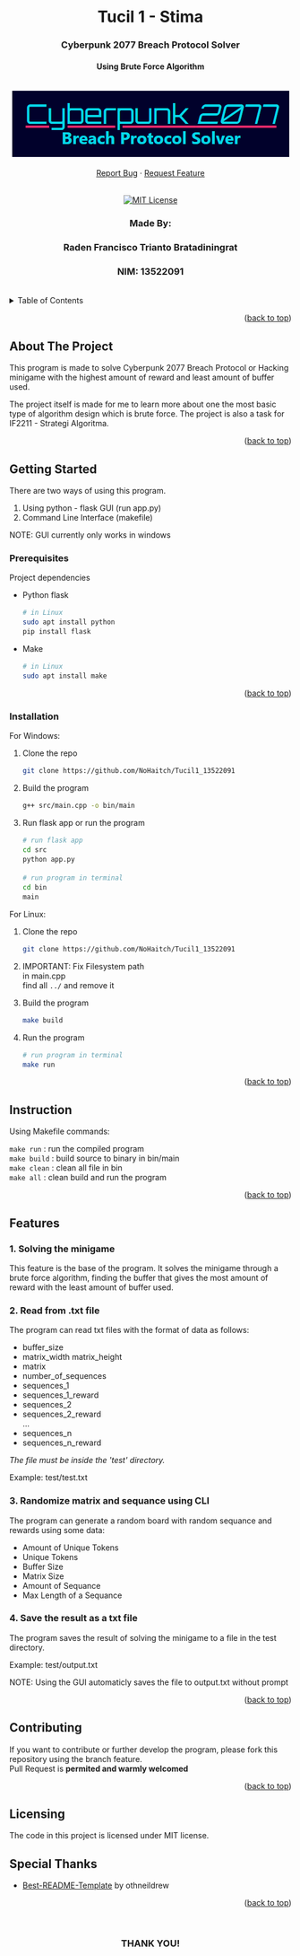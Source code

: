 <!-- Back to Top Link-->
<a name="readme-top"></a>


<br />
<div align="center">
  <h1 align="center">Tucil 1 - Stima</h1>

  <p align="center">
    <h3> Cyberpunk 2077 Breach Protocol Solver</h3>
    <h4> Using Brute Force Algorithm</h4>
    <br/>
   <img src="https://github.com/NoHaitch/Tucil1_13522091/blob/main/doc/logo.png"/>
   <br/>
   <br/>
    <a href="#">Report Bug</a>
    ·
    <a href="#">Request Feature</a>
<br>
<br>

[![MIT License][license-shield]][license-url]

  </p>
</div>

<!-- CONTRIBUTOR -->
<div align="center" id="contributor">
  <strong>
    <h3>Made By:</h3>
    <h3>Raden Francisco Trianto Bratadiningrat</h3>
    <h3>NIM: 13522091</h3>
  </strong>
  <br>
</div>



<!-- TABLE OF CONTENTS -->
<details>
  <summary>Table of Contents</summary>
  <ol>
    <li>
      <a href="#about-the-project">About The Project</a>
    </li>
    <li>
      <a href="#getting-started">Getting Started</a>
      <ul>
        <li><a href="#prerequisites">Prerequisites</a></li>
        <li><a href="#installation">Installation</a></li>
        <li><a href="#instruction">Instruction</a></li>
        <li>
        <details>
          <summary><a href="#features">Features</a></summary>
          <ol>
            <li><a href="#1-solving-the-minigame">Solving</a></li>
            <li><a href="#2-read-from-txt-file">Read from File</a></li>
            <li><a href="#3-randomize-matrix-and-sequance-using-cli">Randomize matrix and sequance</a></li>
            <li><a href="#4-save-the-result-as-a-txt-file">Save to file</a></li>
          <ol>
        </details>
        </li>
      </ul>
    </li>
    <li><a href="#contributing">Contributing</a></li>
    <li><a href="#license">License</a></li>
    <li><a href="#special-thanks">Special Thanks</a></li>
  </ol>
</details>
<p align="right">(<a href="#readme-top">back to top</a>)</p>

<!-- ABOUT THE PROJECT -->
## About The Project

This program is made to solve Cyberpunk 2077 Breach Protocol or Hacking minigame with the highest amount of reward and least amount of buffer used. 

The project itself is made for me to learn more about one the most basic type of algorithm design which is brute force. The project is also a task for IF2211 - Strategi Algoritma.

<!-- OPTIONAL LINK OR REFERENCE -->
<!-- <p align="center">
You can explore more on this link ... 
<br>
<a href="https://example.com"> <Strong>THIS LINK</Strong>
</a>
</p> -->

<p align="right">(<a href="#readme-top">back to top</a>)</p>


<!-- GETTING STARTED -->
## Getting Started

There are two ways of using this program.
1. Using python - flask GUI (run app.py)
2. Command Line Interface (makefile)

NOTE: GUI currently only works in windows

### Prerequisites

Project dependencies  

* Python flask
  ```sh
  # in Linux
  sudo apt install python
  pip install flask
  ```

* Make 
  ```sh
  # in Linux
  sudo apt install make
  ```

<p align="right">(<a href="#readme-top">back to top</a>)</p>

### Installation

For Windows:
1. Clone the repo
   ```sh
   git clone https://github.com/NoHaitch/Tucil1_13522091
   ```
2. Build the program
   ```sh
   g++ src/main.cpp -o bin/main
   ```
3. Run flask app or run the program
   ```sh
   # run flask app
   cd src
   python app.py

   # run program in terminal
   cd bin
   main
   ```

For Linux:
1. Clone the repo
   ```sh
   git clone https://github.com/NoHaitch/Tucil1_13522091
   ```
2. IMPORTANT: Fix Filesystem path  
   in main.cpp  
   find all `../` and remove it  
     
3. Build the program
   ```sh
   make build
   ```
4. Run the program
   ```sh
   # run program in terminal
   make run
   ```


<p align="right">(<a href="#readme-top">back to top</a>)</p>

<!-- INSTURCTION -->
## Instruction

Using Makefile commands:

`make run` : run the compiled program  
`make build` : build source to binary in bin/main  
`make clean` : clean all file in bin  
`make all` : clean build and run the program  


<p align="right">(<a href="#readme-top">back to top</a>)</p>

<!-- FEATURES -->
## Features

### 1. Solving the minigame

This feature is the base of the program. It solves the minigame through a brute force algorithm, finding the buffer that gives the most amount of reward with the least amount of buffer used.

### 2. Read from .txt file

The program can read txt files with the format of data as follows:
- buffer_size
- matrix_width matrix_height
- matrix
- number_of_sequences
- sequences_1
- sequences_1_reward
- sequences_2
- sequences_2_reward  
...
- sequences_n
- sequences_n_reward

*The file must be inside the 'test' directory.*

Example: test/test.txt

### 3. Randomize matrix and sequance using CLI

The program can generate a random board with random sequance and rewards using some data:
- Amount of Unique Tokens
- Unique Tokens
- Buffer Size
- Matrix Size
- Amount of Sequance
- Max Length of a Sequance

### 4. Save the result as a txt file

The program saves the result of solving the minigame to a file in the test directory.

Example: test/output.txt

NOTE: Using the GUI automaticly saves the file to output.txt without prompt  



<p align="right">(<a href="#readme-top">back to top</a>)</p>


<!-- CONTRIBUTING -->
## Contributing

If you want to contribute or further develop the program, please fork this repository using the branch feature.  
Pull Request is **permited and warmly welcomed**

<p align="right">(<a href="#readme-top">back to top</a>)</p>



<!-- LICENSE -->
## Licensing

The code in this project is licensed under MIT license.  


<!-- SPECIAL THANKS AND/OR CREDITS -->
## Special Thanks
- [Best-README-Template](https://github.com/othneildrew/Best-README-Template) by othneildrew

<p align="right">(<a href="#readme-top">back to top</a>)</p>

<br>
<h3 align="center"> THANK YOU! </h3>

<!-- MARKDOWN LINKS & IMAGES -->
<!-- https://www.markdownguide.org/basic-syntax/#reference-style-links -->
[issues-url]: https://github.com/NoHaitch/Tucil1_13522091/issues
[license-shield]: https://img.shields.io/github/license/othneildrew/Best-README-Template.svg?style=for-the-badge
[license-url]: https://github.com/NoHaitch/Tucil1_13522091/blob/main/LICENSE